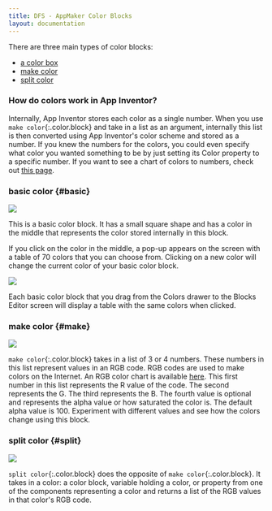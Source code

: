 ```yaml
---
title: DFS - AppMaker Color Blocks
layout: documentation
---
```


There are three main types of color blocks:

* [a color box](#basic)
* [make color](#make)
* [split color](#split)

### How do colors work in App Inventor?

Internally, App Inventor stores each color as a single number. When you use `make color`{:.color.block} and take in a list as an argument, internally this list is then converted using App Inventor's color scheme and stored as a number. If you knew the numbers for the colors, you could even specify what color you wanted something to be by just setting its Color property to a specific number. If you want to see a chart of colors to numbers, check out [this page](http://appinventor.mit.edu/explore/app-inventor-color-chart).

### basic color   {#basic}

![](images/colors/basiccolorblock.png)

This is a basic color block. It has a small square shape and has a color in the middle that represents the color stored internally in this block.

If you click on the color in the middle, a pop-up appears on the screen with a table of 70 colors that you can choose from. Clicking on a new color will change the current color of your basic color block.

![](images/colors/colorblock.gif)

Each basic color block that you drag from the Colors drawer to the Blocks Editor screen will display a table with the same colors when clicked.

### make color   {#make}

![](images/colors/makecolor.png)

`make color`{:.color.block} takes in a list of 3 or 4 numbers. These numbers in this list represent values in an RGB code. RGB codes are used to make colors on the Internet. An RGB color chart is available [here](https://sites.google.com/view/metricrat-ai2/scraps/android-and-html-colour-codes). This first number in this list represents the R value of the code. The second represents the G. The third represents the B. The fourth value is optional and represents the alpha value or how saturated the color is. The default alpha value is 100. Experiment with different values and see how the colors change using this block.

### split color   {#split}

![](images/colors/splitcolor.png)

`split color`{:.color.block} does the opposite of `make color`{:.color.block}. It takes in a color: a color block, variable holding a color, or property from one of the components representing a color and returns a list of the RGB values in that color's RGB code.
